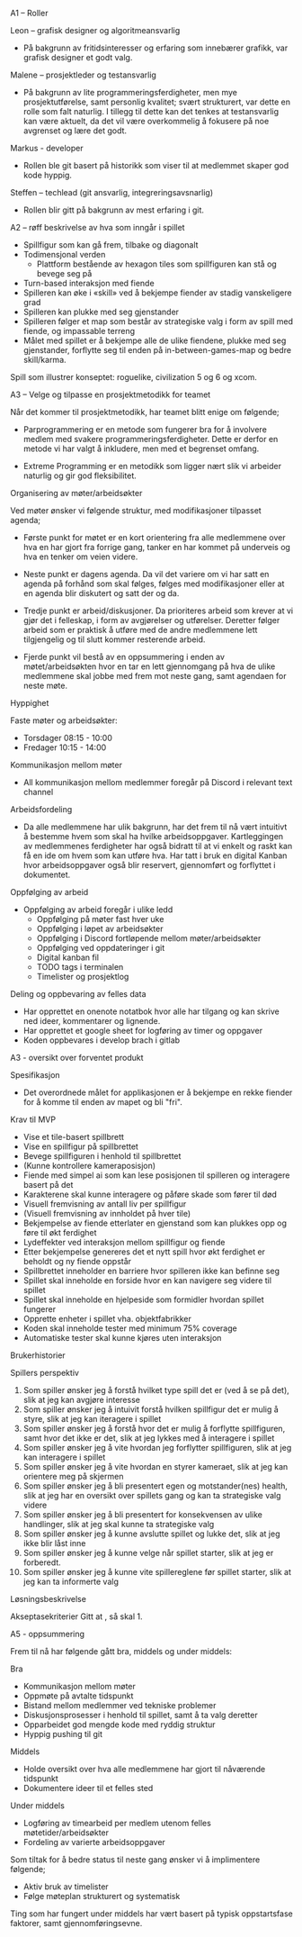 A1 – Roller

Leon – grafisk designer og algoritmeansvarlig
* På bakgrunn av fritidsinteresser og erfaring som innebærer grafikk, var grafisk designer et godt valg.

Malene – prosjektleder og testansvarlig
* På bakgrunn av lite programmeringsferdigheter, men mye prosjektutførelse, samt personlig kvalitet; svært strukturert, var dette en rolle som falt naturlig. I tillegg til dette kan det tenkes at testansvarlig kan være aktuelt, da det vil være overkommelig å fokusere på noe avgrenset og lære det godt.

Markus - developer
* Rollen ble git basert på historikk som viser til at medlemmet skaper god kode hyppig.

Steffen – techlead (git ansvarlig, integreringsavsnarlig)
* Rollen blir gitt på bakgrunn av mest erfaring i git.


A2 – røff beskrivelse av hva som inngår i spillet


* Spillfigur som kan gå frem, tilbake og diagonalt  
* Todimensjonal verden  
	* Plattform bestående av hexagon tiles som spillfiguren kan stå og bevege seg på   
* Turn-based interaksjon med fiende  
* Spilleren kan øke i «skill» ved å bekjempe fiender av stadig vanskeligere grad  
* Spilleren kan plukke med seg gjenstander  
* Spilleren følger et map som består av strategiske valg i form av spill med fiende, og impassable terreng 
* Målet med spillet er å bekjempe alle de ulike fiendene, plukke med seg gjenstander, forflytte seg til enden på   in-between-games-map og bedre skill/karma.  

Spill som illustrer konseptet: roguelike, civilization 5 og 6 og xcom.


A3 – Velge og tilpasse en prosjektmetodikk for teamet

Når det kommer til prosjektmetodikk, har teamet blitt enige om følgende;

* Parprogrammering er en metode som fungerer bra for å involvere medlem med svakere programmeringsferdigheter. Dette er derfor en metode vi har valgt å inkludere, men med et begrenset omfang.

* Extreme Programming er en metodikk som ligger nært slik vi arbeider naturlig og gir god fleksibilitet.



Organisering av møter/arbeidsøkter

Ved møter ønsker vi følgende struktur, med modifikasjoner tilpasset agenda;

* Første punkt for møtet er en kort orientering fra alle medlemmene over hva en har gjort fra forrige gang, tanker en har kommet på underveis og hva en tenker om veien videre.

* Neste punkt er dagens agenda. Da vil det variere om vi har satt en agenda på forhånd som skal følges, følges med modifikasjoner eller at en agenda blir diskutert og satt der og da.

* Tredje punkt er arbeid/diskusjoner. Da prioriteres arbeid som krever at vi gjør det i felleskap, i form av avgjørelser og utførelser. Deretter følger arbeid som er praktisk å utføre med de andre medlemmene lett tilgjengelig og til slutt kommer resterende arbeid.

* Fjerde punkt vil bestå av en oppsummering i enden av møtet/arbeidsøkten hvor en tar en lett gjennomgang på hva de ulike medlemmene skal jobbe med frem mot neste gang, samt agendaen for neste møte.


Hyppighet

Faste møter og arbeidsøkter:
* Torsdager 08:15 - 10:00
* Fredager 10:15 - 14:00


Kommunikasjon mellom møter
* All kommunikasjon mellom medlemmer foregår på Discord i relevant text channel


Arbeidsfordeling
* Da alle medlemmene har ulik bakgrunn, har det frem til nå vært intuitivt å bestemme hvem som skal ha hvilke arbeidsoppgaver. Kartleggingen av medlemmenes ferdigheter har også bidratt til at vi enkelt og raskt kan få en ide om hvem som kan utføre hva. Har tatt i bruk en digital Kanban hvor arbeidsoppgaver også blir reservert, gjennomført og  forflyttet i dokumentet.


Oppfølging av arbeid
* Oppfølging av arbeid foregår i ulike ledd
	* Oppfølging på møter fast hver uke
	* Oppfølging i løpet av arbeidsøkter
	* Oppfølging i Discord fortløpende mellom møter/arbeidsøkter
	* Oppfølging ved oppdateringer i git
	* Digital kanban fil
	* TODO tags i terminalen
	* Timelister og prosjektlog


Deling og oppbevaring av felles data
* Har opprettet en onenote notatbok hvor alle har tilgang og kan skrive ned ideer, kommentarer og lignende.
* Har opprettet et google sheet for logføring av timer og oppgaver
* Koden oppbevares i develop brach i gitlab


A3 - oversikt over forventet produkt


Spesifikasjon
* Det overordnede målet for applikasjonen er å bekjempe en rekke fiender for å komme til enden av mapet og bli "fri".


Krav til MVP
* Vise et tile-basert spillbrett
* Vise en spillfigur på spillbrettet
* Bevege spillfiguren i henhold til spillbrettet
* (Kunne kontrollere kameraposisjon)
* Fiende med simpel ai som kan lese posisjonen til spilleren og interagere basert på det
* Karakterene skal kunne interagere og påføre skade som fører til død
* Visuell fremvisning av antall liv per spillfigur
* (Visuell fremvisning av innholdet på hver tile)
* Bekjempelse av fiende etterlater en gjenstand som kan plukkes opp og føre til økt ferdighet
* Lydeffekter ved interaksjon mellom spillfigur og fiende
* Etter bekjempelse genereres det et nytt spill hvor økt ferdighet er beholdt og ny fiende oppstår
* Spillbrettet inneholder en barriere hvor spilleren ikke kan befinne seg
* Spillet skal inneholde en forside hvor en kan navigere seg videre til spillet
* Spillet skal inneholde en hjelpeside som formidler hvordan spillet fungerer
* Opprette enheter i spillet vha. objektfabrikker
* Koden skal inneholde tester med minimum 75% coverage
* Automatiske tester skal kunne kjøres uten interaksjon


Brukerhistorier

Spillers perspektiv
1. Som spiller ønsker jeg å forstå hvilket type spill det er (ved å se på det), slik at jeg kan avgjøre interesse
2. Som spiller ønsker jeg å intuivit forstå hvilken spillfigur det er mulig å styre, slik at jeg kan iteragere i spillet
3. Som spiller ønsker jeg å forstå hvor det er mulig å forflytte spillfiguren, samt hvor det ikke er det, slik at jeg lykkes med å interagere i spillet
4. Som spiller ønsker jeg å vite hvordan jeg forflytter spillfiguren, slik at jeg kan interagere i spillet
5. Som spiller ønsker jeg å vite hvordan en styrer kameraet, slik at jeg kan orientere meg på skjermen
6. Som spiller ønsker jeg å bli presentert egen og motstander(nes) health, slik at jeg har en oversikt over spillets gang og kan ta strategiske valg videre
7. Som spiller ønsker jeg å bli presentert for konsekvensen av ulike handlinger, slik at jeg skal kunne ta strategiske valg
8. Som spiller ønsker jeg å kunne avslutte spillet og lukke det, slik at jeg ikke blir låst inne
9. Som spiller ønsker jeg å kunne velge når spillet starter, slik at jeg er forberedt.
10. Som spiller ønsker jeg å kunne vite spillereglene før spillet starter, slik at jeg kan ta informerte valg

Løsningsbeskrivelse


Akseptasekriterier
Gitt at , så skal 
1. 


A5 - oppsummering

Frem til nå har følgende gått bra, middels og under middels:

Bra
* Kommunikasjon mellom møter
* Oppmøte på avtalte tidspunkt
* Bistand mellom medlemmer ved tekniske problemer
* Diskusjonsprosesser i henhold til spillet, samt å ta valg deretter
* Opparbeidet god mengde kode med ryddig struktur
* Hyppig pushing til git


Middels
* Holde oversikt over hva alle medlemmene har gjort til nåværende tidspunkt
* Dokumentere ideer til et felles sted


Under middels
* Logføring av timearbeid per medlem utenom felles møtetider/arbeidsøkter
* Fordeling av varierte arbeidsoppgaver


Som tiltak for å bedre status til neste gang ønsker vi å implimentere følgende;
* Aktiv bruk av timelister
* Følge møteplan strukturert og systematisk

Ting som har fungert under middels har vært basert på typisk oppstartsfase faktorer, samt gjennomføringsevne.  